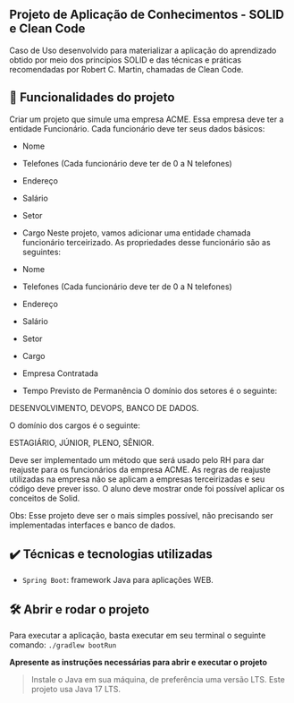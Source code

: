 ## Projeto de Aplicação de Conhecimentos - SOLID e Clean Code

Caso de Uso desenvolvido para materializar a aplicação do aprendizado obtido por meio dos princípios
SOLID e das técnicas e práticas recomendadas por Robert C. Martin, chamadas de Clean Code.

## 🔨 Funcionalidades do projeto

Criar um projeto que simule uma empresa ACME. Essa empresa deve ter a entidade Funcionário. Cada funcionário deve ter seus dados básicos:

* Nome
* Telefones (Cada funcionário deve ter de 0 a N telefones)
* Endereço
* Salário
* Setor
* Cargo
Neste projeto, vamos adicionar uma entidade chamada funcionário terceirizado. As propriedades desse funcionário são as seguintes:

* Nome
* Telefones (Cada funcionário deve ter de 0 a N telefones)
* Endereço
* Salário
* Setor
* Cargo
* Empresa Contratada
* Tempo Previsto de Permanência
O domínio dos setores é o seguinte:

DESENVOLVIMENTO, DEVOPS, BANCO DE DADOS.

O domínio dos cargos é o seguinte:

ESTAGIÁRIO, JÚNIOR, PLENO, SÊNIOR.

Deve ser implementado um método que será usado pelo RH para dar reajuste para os funcionários da empresa ACME. As regras de reajuste utilizadas na empresa não se aplicam a empresas terceirizadas e seu código deve prever isso. O aluno deve mostrar onde foi possível aplicar os conceitos de Solid.

Obs: Esse projeto deve ser o mais simples possível, não precisando ser implementadas interfaces e banco de dados.

## ✔️ Técnicas e tecnologias utilizadas

- `Spring Boot`: framework Java para aplicações WEB.

## 🛠️ Abrir e rodar o projeto

Para executar a aplicação, basta executar em seu terminal o seguinte comando:
`./gradlew bootRun`

**Apresente as instruções necessárias para abrir e executar o projeto**
> Instale o Java em sua máquina, de preferência uma versão LTS. Este projeto usa Java 17 LTS.

